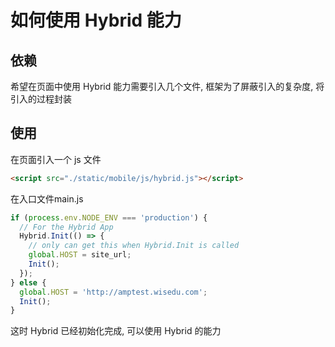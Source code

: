 # 如何使用 Hybrid 能力

## 依赖

希望在页面中使用 Hybrid 能力需要引入几个文件, 框架为了屏蔽引入的复杂度, 将引入的过程封装

## 使用

在页面引入一个 js 文件

```html
<script src="./static/mobile/js/hybrid.js"></script>
```

在入口文件main.js

```javascript
if (process.env.NODE_ENV === 'production') {
  // For the Hybrid App
  Hybrid.Init(() => {
    // only can get this when Hybrid.Init is called
    global.HOST = site_url;
    Init();
  });
} else {
  global.HOST = 'http://amptest.wisedu.com';
  Init();
}
```

这时 Hybrid 已经初始化完成, 可以使用 Hybrid 的能力

